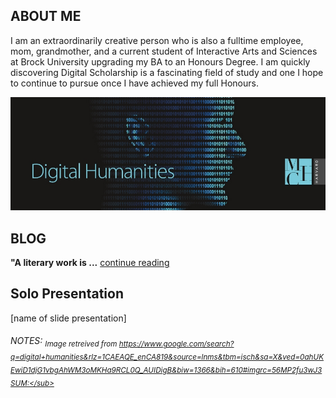 ## ABOUT ME

I am an extraordinarily creative person who is also a fulltime employee, mom, grandmother, and a current student of Interactive Arts and Sciences at Brock University upgrading my BA to an Honours Degree. I am quickly discovering Digital Scholarship is a fascinating field of study and one I hope to continue to pursue once I have achieved my full Honours.

![](Images/digital-humanities.jpg)

## BLOG

**"A literary work is  ...**  [ continue reading ](blog)

## Solo Presentation

[name of slide presentation]


###### NOTES: <sub>Image retreived from https://www.google.com/search?q=digital+humanities&rlz=1CAEAQE_enCA819&source=lnms&tbm=isch&sa=X&ved=0ahUKEwiD1djG1vbgAhWM3oMKHa9RCL0Q_AUIDigB&biw=1366&bih=610#imgrc=56MP2fu3wJ3SUM:</sub>
